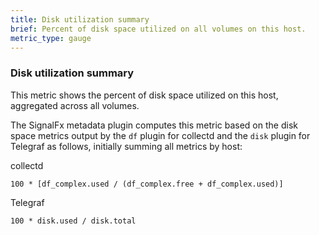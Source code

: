 ```yaml
---
title: Disk utilization summary
brief: Percent of disk space utilized on all volumes on this host. 
metric_type: gauge
---
```

### Disk utilization summary

This metric shows the percent of disk space utilized on this host, aggregated across all volumes. 

The SignalFx metadata plugin computes this metric based on the disk space metrics output by the `df` plugin for collectd and the `disk` plugin for Telegraf as follows, initially summing all metrics by host: 

collectd
```
100 * [df_complex.used / (df_complex.free + df_complex.used)] 
```

Telegraf
```
100 * disk.used / disk.total
```